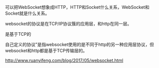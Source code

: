 可以把WebSocket想象成HTTP，HTTP和Socket什么关系，WebSocket和Socket就是什么关系。

websocket的协议是在TCP/IP协议簇的应用层，和http在同一层。

是基于TCP的

自己定义的协议”是指websocket使用的是不同于http的另一种应用层协议，但websocket和http都是基于TCP传输层的。

http://www.ruanyifeng.com/blog/2017/05/websocket.html